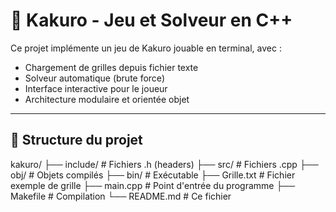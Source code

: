 # 🧩 Kakuro - Jeu et Solveur en C++

Ce projet implémente un jeu de Kakuro jouable en terminal, avec :
- Chargement de grilles depuis fichier texte
- Solveur automatique (brute force)
- Interface interactive pour le joueur
- Architecture modulaire et orientée objet

---

## 🔧 Structure du projet
kakuro/ ├── include/ # Fichiers .h (headers) ├── src/ # Fichiers .cpp ├── obj/ # Objets compilés ├── bin/ # Exécutable ├── Grille.txt # Fichier exemple de grille ├── main.cpp # Point d'entrée du programme ├── Makefile # Compilation └── README.md # Ce fichier